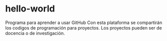 # hello-world
Programa para aprender a usar GitHub
Con esta plataforma se compartirán los codigos de programación para proyectos.
Los proyectos pueden ser de docencia o de investigación.
